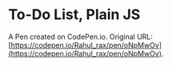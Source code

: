 # To-Do List, Plain JS

A Pen created on CodePen.io. Original URL: [https://codepen.io/Rahul_rax/pen/oNpMwOv](https://codepen.io/Rahul_rax/pen/oNpMwOv).


